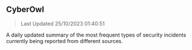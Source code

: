 ## CyberOwl 
> Last Updated 25/10/2023 01:40:51 


A daily updated summary of the most frequent types of security incidents currently being reported from different sources.

